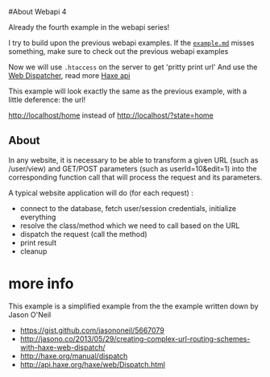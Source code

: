 #About Webapi 4

Already the fourth example in the webapi series!

I try to build upon the previous webapi examples. If the [`example.md`](example.md) misses something, make sure to check out the previous webapi examples 


Now we will use `.htaccess` on the server to get 'pritty print url'
And use the [Web Dispatcher](http://haxe.org/manual/dispatch), read more [Haxe api](http://api.haxe.org/haxe/web/Dispatch.html)


This example will look exactly the same as the previous example, with a little deference: the url!

<http://localhost/home> instead of <http://localhost/?state=home>

## About 

In any website, it is necessary to be able to transform a given URL (such as /user/view) and GET/POST parameters (such as userId=10&edit=1) into the corresponding function call that will process the request and its parameters.

A typical website application will do (for each request) :

- connect to the database, fetch user/session credentials, initialize everything
- resolve the class/method which we need to call based on the URL
- dispatch the request (call the method)
- print result
- cleanup



# more info

This example is a simplified example from the the example written down by Jason O'Neil

- <https://gist.github.com/jasononeil/5667079>
- <http://jasono.co/2013/05/29/creating-complex-url-routing-schemes-with-haxe-web-dispatch/>
- <http://haxe.org/manual/dispatch>
- <http://api.haxe.org/haxe/web/Dispatch.html>